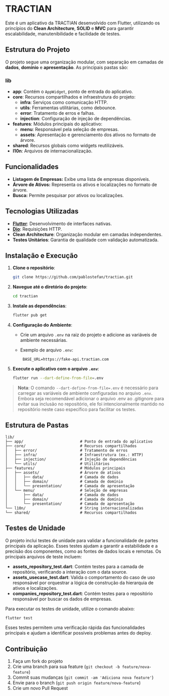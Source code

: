 # TRACTIAN

Este é um aplicativo da TRACTIAN desenvolvido com Flutter, utilizando os princípios do **Clean Architecture**, **SOLID** e **MVC** para garantir escalabilidade, manutenibilidade e facilidade de testes.

## Estrutura do Projeto

O projeto segue uma organização modular, com separação em camadas de **dados**, **domínio** e **apresentação**. As principais pastas são:

### lib

- **app**: Contém o `AppWidget`, ponto de entrada do aplicativo.
- **core**: Recursos compartilhados e infraestrutura do projeto:
    - **infra**: Serviços como comunicação HTTP.
    - **utils**: Ferramentas utilitárias, como debounce.
    - **error**: Tratamento de erros e falhas.
    - **injection**: Configuração de injeção de dependências.
- **features**: Módulos principais do aplicativo:
    - **menu**: Responsável pela seleção de empresas.
    - **assets**: Apresentação e gerenciamento dos ativos no formato de árvore.
- **shared**: Recursos globais como widgets reutilizáveis.
- **l10n**: Arquivos de internacionalização.

## Funcionalidades

- **Listagem de Empresas:** Exibe uma lista de empresas disponíveis.
- **Árvore de Ativos:** Representa os ativos e localizações no formato de árvore.
- **Busca:** Permite pesquisar por ativos ou localizações.

## Tecnologias Utilizadas

- [**Flutter**](https://flutter.dev): Desenvolvimento de interfaces nativas.
- [**Dio**](https://pub.dev/packages/dio): Requisições HTTP.
- **Clean Architecture**: Organização modular em camadas independentes.
- **Testes Unitários**: Garantia de qualidade com validação automatizada.

## Instalação e Execução

1. **Clone o repositório**:
   ```bash
   git clone https://github.com/pablostefan/tractian.git
   ```

2. **Navegue até o diretório do projeto**:
   ```bash
   cd tractian
   ```

3. **Instale as dependências**:
   ```bash
   flutter pub get
   ```

4. **Configuração do Ambiente**:
    - Crie um arquivo `.env` na raiz do projeto e adicione as variáveis de ambiente necessárias.
    - Exemplo de arquivo `.env`:

       ```plaintext
        BASE_URL=https://fake-api.tractian.com
        ```

5. **Execute o aplicativo com o arquivo `.env`**:
    ```bash
    flutter run --dart-define-from-file=.env
    ```

> **Nota**: O comando `--dart-define-from-file=.env` é necessário para carregar as variáveis de
> ambiente configuradas no arquivo `.env`.
> Embora seja recomendável adicionar o arquivo .env ao .gitignore para evitar sua inclusão no repositório, 
> ele foi intencionalmente mantido no repositório neste caso específico para facilitar os testes.

## Estrutura de Pastas

```plaintext
lib/
├── app/                         # Ponto de entrada do aplicativo
├── core/                        # Recursos compartilhados
│   ├── error/                   # Tratamento de erros
│   ├── infra/                   # Infraestrutura (ex.: HTTP)
│   ├── injection/               # Injeção de dependências
│   └── utils/                   # Utilitários
├── features/                    # Módulos principais
│   ├── assets/                  # Árvore de ativos
│   │   ├── data/                # Camada de dados
│   │   ├── domain/              # Camada de domínio
│   │   └── presentation/        # Camada de apresentação
│   └── menu/                    # Seleção de empresas
│       ├── data/                # Camada de dados
│       ├── domain/              # Camada de domínio
│       └── presentation/        # Camada de apresentação
└── l10n/                        # String internacionalizadas
└── shared/                      # Recursos compartilhados
```

## Testes de Unidade

O projeto inclui testes de unidade para validar a funcionalidade de partes principais da aplicação.
Esses testes ajudam a garantir a estabilidade e a precisão dos componentes, como as fontes de dados
locais e remotas. Os principais arquivos de teste incluem:

- **assets_repository_test.dart**: Contém testes para a camada de repositório, verificando a interação com o data source.
- **assets_usecase_test.dart**: Valida o comportamento do caso de uso responsável por orquestrar a lógica de construção da hierarquia de ativos e localizações.
- **companies_repository_test.dart**: Contém testes para o repositório responsável por buscar os dados de empresas.

Para executar os testes de unidade, utilize o comando abaixo:

```bash
flutter test
```

Esses testes permitem uma verificação rápida das funcionalidades principais e ajudam a identificar
possíveis problemas antes do deploy.

## Contribuição

1. Faça um fork do projeto
2. Crie uma branch para sua feature (`git checkout -b feature/nova-feature`)
3. Commit suas mudanças (`git commit -am 'Adiciona nova feature'`)
4. Envie para o branch (`git push origin feature/nova-feature`)
5. Crie um novo Pull Request